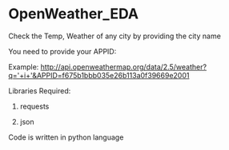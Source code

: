 # OpenWeather_EDA

Check the Temp, Weather of any city by providing the city name

You need to provide your APPID:

Example: http://api.openweathermap.org/data/2.5/weather?q='+i+'&APPID=f675b1bbb035e26b113a0f39669e2001

Libraries Required:

1. requests

2. json

Code is written in python language
